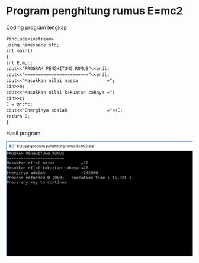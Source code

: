 # Program penghitung rumus E=mc2


Coding program lengkap

    #include<iostream>
    using namespace std;
    int main()
    {
    int E,m,c;
    cout<<"PROGRAM PENGHITUNG RUMUS"<<endl;
    cout<<"========================"<<endl;
    cout<<"Masukkan nilai massa           =";
    cin>>m;
    cout<<"Masukkan nilai kekuatan cahaya =";
    cin>>c;
    E = m*c*c;
    cout<<"Energinya adalah               ="<<E;
    return 0;
    }
    
    
Hasil program


![img](https://raw.githubusercontent.com/MUTIARAIZMI/Program-penghitunng-rumus-E-mc2/master/e%3Dmc2.png)
 
